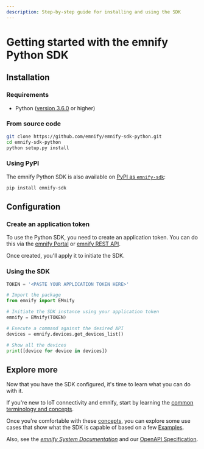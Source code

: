 ```yaml
---
description: Step-by-step guide for installing and using the SDK
---
```


# Getting started with the emnify Python SDK

## Installation

### Requirements

- Python ([version 3.6.0](https://www.python.org/downloads/release/python-360/) or higher)

### From source code

```bash
git clone https://github.com/emnify/emnify-sdk-python.git
cd emnify-sdk-python
python setup.py install
```

### Using PyPI

The emnify Python SDK is also available on [PyPI as `emnify-sdk`](https://pypi.org/project/emnify-sdk/):

```bash
pip install emnify-sdk
```

## Configuration

### Create an application token

To use the Python SDK, you need to create an application token. 
You can do this via the [emnify Portal](https://portal.emnify.com/) or [emnify REST API](https://www.emnify.com/developer-blog/how-to-use-an-application-token-for-api-authentication).

Once created, you'll apply it to initiate the SDK.

### Using the SDK

```python
TOKEN = '<PASTE YOUR APPLICATION TOKEN HERE>'

# Import the package
from emnify import EMnify

# Initiate the SDK instance using your application token
emnify = EMnify(TOKEN)

# Execute a command against the desired API
devices = emnify.devices.get_devices_list()

# Show all the devices
print([device for device in devices])
```

## Explore more 

Now that you have the SDK configured, it's time to learn what you can do with it.

If you're new to IoT connectivity and emnify, start by learning the [common terminology and concepts](concepts). 

Once you're comfortable with these [concepts](concepts), you can explore some use cases that show what the SDK is capable of based on a few [Examples](examples). 

Also, see the [*emnify System Documentation*](https://cdn.emnify.net/api/doc/index.html) and our [OpenAPI Specification](https://cdn.emnify.net/api/doc/swagger.html).
